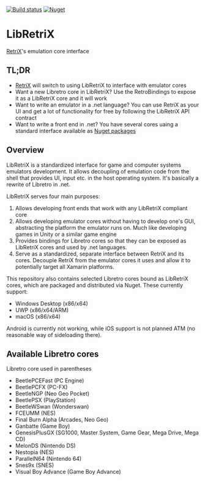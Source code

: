 [![Build status](https://ci.appveyor.com/api/projects/status/bgy3sv7n8mmndlcj?svg=true)](https://ci.appveyor.com/project/Aftnet/libretrix)
[![Nuget](https://img.shields.io/nuget/v/LibRetrix.svg)](https://www.nuget.org/packages?q=LibRetriX)

# LibRetriX

[RetriX](https://www.retrix.me)'s emulation core interface

## TL;DR

- [RetriX](https://www.retrix.me) will switch to using LibRetriX to interface with emulator cores
- Want a new Libretro core in LibRetriX? Use the RetroBindings to expose it as a LibRetriX core and it will work
- Want to write an emulator in a .net language? You can use RetriX as your UI and get a lot of functionality for free by following the LibRetriX API contract
- Want to write a front end in .net? You have several cores uaing a standard interface available as [Nuget packages](https://www.nuget.org/packages?q=LibRetriX)

## Overview

LibRetriX is a standardized interface for game and computer systems emulators development.
It allows decoupling of emulation code from the shell that provides UI, input etc. in the host operating system.
It's basically a rewrite of Libretro in .net.

LibRetriX serves four main purposes:

1. Allows developing front ends that work with any LibRetriX compliant core
2. Allows developing emulator cores without having to develop one's GUI, abstracting the platform the emulator runs on. Much like developing games in Unity or a similar game engine
3. Provides bindings for Libretro cores so that they can be exposed as LibRetriX cores and used by .net languages.
4. Serve as a standardized, separate interface between RetriX and its cores. Decouple RetriX from the emulator cores it uses and allow it to potentially target all Xamarin platforms.

This repository also contains selected Libretro cores bound as LibRetriX cores, which are packaged and distributed via Nuget. These currently support:

- Windows Desktop (x86/x64)
- UWP (x86/x64/ARM)
- macOS (x86/x64)

Android is currently not working, while iOS support is not planned ATM (no reasonable way of sideloading there).

## Available Libretro cores

Libretro core used in parentheses

- BeetlePCEFast (PC Engine)
- BeetlePCFX (PC-FX)
- BeetleNGP (Neo Geo Pocket)
- BeetlePSX (PlayStation)
- BeetleWSwan (Wonderswan)
- FCEUMM (NES)
- Final Burn Alpha (Arcades, Neo Geo)
- Ganbatte (Game Boy)
- GenesisPlusGX (SG1000, Master System, Game Gear, Mega Drive, Mega CD)
- MelonDS (Nintendo DS)
- Nestopia (NES)
- ParallelN64 (Nintendo 64)
- Snes9x (SNES)
- Visual Boy Advance (Game Boy Advance)